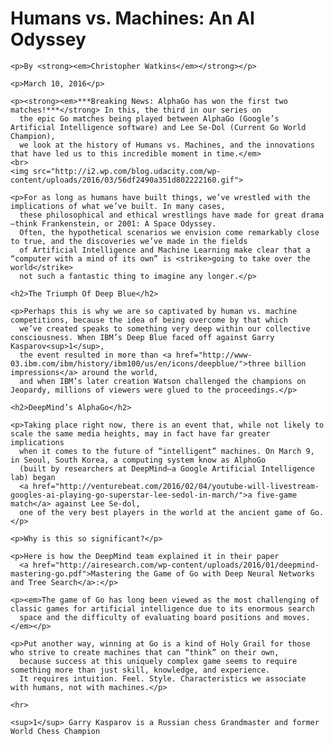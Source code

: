 <!DOCTYPE html>
<html lang="en">
  <head>
    <meta charset="UTF-8">
    <title>Humans vs Machines Blog</title>
  </head>
  <body>
    <!-- This was adapted from: http://blog.udacity.com/2016/03/humans-vs-machines-an-ai-odyssey-2.html -->
    <!-- Format this text to match the mockup exactly! -->
    <h1>Humans vs. Machines: An AI Odyssey</h1>

    <p>By <strong><em>Christopher Watkins</em></strong></p>

    <p>March 10, 2016</p>

    <p><strong><em>***Breaking News: AlphaGo has won the first two matches!***</strong> In this, the third in our series on
      the epic Go matches being played between AlphaGo (Google’s Artificial Intelligence software) and Lee Se-Dol (Current Go World Champion),
      we look at the history of Humans vs. Machines, and the innovations that have led us to this incredible moment in time.</em>
    <br>
    <img src="http://i2.wp.com/blog.udacity.com/wp-content/uploads/2016/03/56df2490a351d802222160.gif">

    <p>For as long as humans have built things, we’ve wrestled with the implications of what we’ve built. In many cases,
      these philosophical and ethical wrestlings have made for great drama—think Frankenstein, or 2001: A Space Odyssey.
      Often, the hypothetical scenarios we envision come remarkably close to true, and the discoveries we’ve made in the fields
      of Artificial Intelligence and Machine Learning make clear that a “computer with a mind of its own” is <strike>going to take over the world</strike>
      not such a fantastic thing to imagine any longer.</p>

    <h2>The Triumph Of Deep Blue</h2>

    <p>Perhaps this is why we are so captivated by human vs. machine competitions, because the idea of being overcome by that which
      we’ve created speaks to something very deep within our collective consciousness. When IBM’s Deep Blue faced off against Garry Kasparov<sup>1</sup>,
      the event resulted in more than <a href="http://www-03.ibm.com/ibm/history/ibm100/us/en/icons/deepblue/">three billion impressions</a> around the world,
      and when IBM’s later creation Watson challenged the champions on Jeopardy, millions of viewers were glued to the proceedings.</p>

    <h2>DeepMind’s AlphaGo</h2>

    <p>Taking place right now, there is an event that, while not likely to scale the same media heights, may in fact have far greater implications
      when it comes to the future of “intelligent” machines. On March 9, in Seoul, South Korea, a computing system know as AlphoGo
      (built by researchers at DeepMind—a Google Artificial Intelligence lab) began
      <a href="http://venturebeat.com/2016/02/04/youtube-will-livestream-googles-ai-playing-go-superstar-lee-sedol-in-march/">a five-game match</a> against Lee Se-dol,
      one of the very best players in the world at the ancient game of Go.</p>

    <p>Why is this so significant?</p>

    <p>Here is how the DeepMind team explained it in their paper
      <a href="http://airesearch.com/wp-content/uploads/2016/01/deepmind-mastering-go.pdf">Mastering the Game of Go with Deep Neural Networks and Tree Search</a>:</p>

    <p><em>The game of Go has long been viewed as the most challenging of classic games for artificial intelligence due to its enormous search
      space and the difficulty of evaluating board positions and moves.</em></p>

    <p>Put another way, winning at Go is a kind of Holy Grail for those who strive to create machines that can “think” on their own,
      because success at this uniquely complex game seems to require something more than just skill, knowledge, and experience.
      It requires intuition. Feel. Style. Characteristics we associate with humans, not with machines.</p>

    <hr>

    <sup>1</sup> Garry Kasparov is a Russian chess Grandmaster and former World Chess Champion
  </body>
</html>
